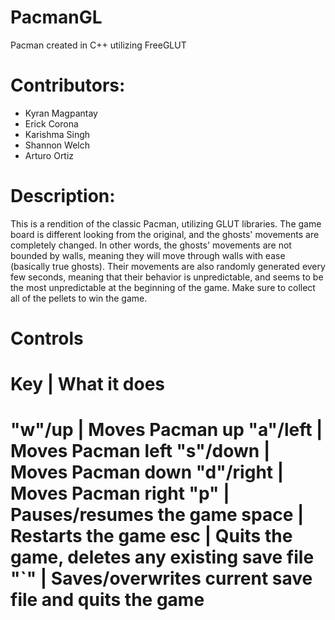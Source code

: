 # PacmanGL
Pacman created in C++ utilizing FreeGLUT

# Contributors:
- Kyran Magpantay
- Erick Corona
- Karishma Singh
- Shannon Welch
- Arturo Ortiz

# Description:
This is a rendition of the classic Pacman, utilizing GLUT libraries. The game board is different looking from the original, and the ghosts' movements are completely changed. In other words, the ghosts' movements are not bounded by walls, meaning they will move through walls with ease (basically true ghosts). Their movements are also randomly generated every few seconds, meaning that their behavior is unpredictable, and seems to be the most unpredictable at the beginning of the game. Make sure to collect all of the pellets to win the game.

# Controls
Key       | What it does
=====================================================================
"w"/up        | Moves Pacman up
"a"/left      | Moves Pacman left
"s"/down      | Moves Pacman down
"d"/right     | Moves Pacman right
"p"           | Pauses/resumes the game
space         | Restarts the game
esc           | Quits the game, deletes any existing save file
"`"           | Saves/overwrites current save file and quits the game
=====================================================================


